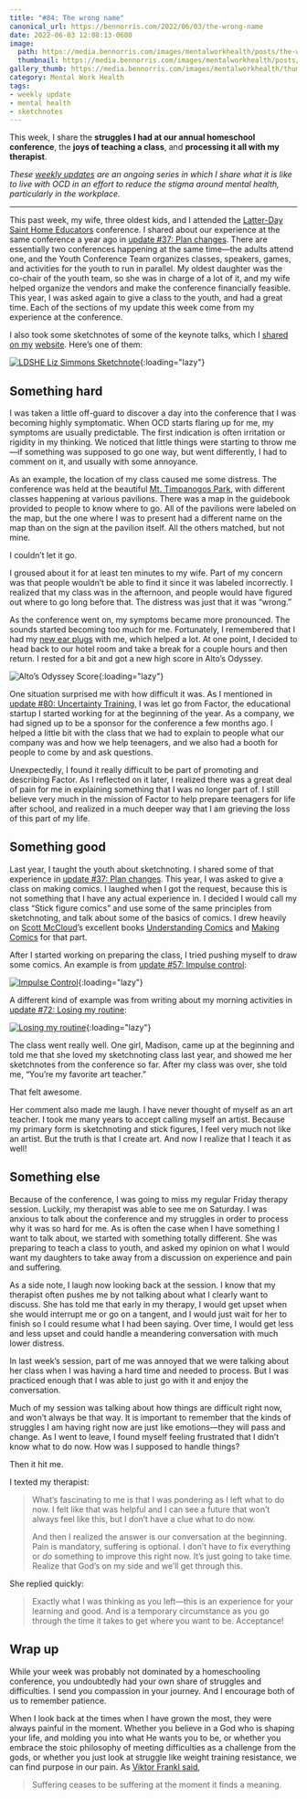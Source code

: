 ```yaml
---
title: "#84: The wrong name"
canonical_url: https://bennorris.com/2022/06/03/the-wrong-name
date: 2022-06-03 12:08:13-0600
image: 
  path: https://media.bennorris.com/images/mentalworkhealth/posts/the-wrong-name.jpg
  thumbnail: https://media.bennorris.com/images/mentalworkhealth/posts/thumbnails/the-wrong-name.jpg
gallery_thumb: https://media.bennorris.com/images/mentalworkhealth/thumbs/the-wrong-name.jpg
category: Mental Work Health
tags:
- weekly update
- mental health
- sketchnotes
---
```


This week, I share the **struggles I had at our annual homeschool conference**, the **joys of teaching a class**, and **processing it all with my therapist**.

_These [weekly updates](https://bennorris.com/tags/weekly-update/) are an ongoing series in which I share what it is like to live with OCD in an effort to reduce the stigma around mental health, particularly in the workplace._

***

This past week, my wife, three oldest kids, and I attended the [Latter-Day Saint Home Educators](https://ldshe.org/) conference. I shared about our experience at the same conference a year ago in [update #37: Plan changes](https://bennorris.com/2021/06/04/plan-changes). There are essentially two conferences happening at the same time—the adults attend one, and the Youth Conference Team organizes classes, speakers, games, and activities for the youth to run in parallel. My oldest daughter was the co-chair of the youth team, so she was in charge of a lot of it, and my wife helped organize the vendors and make the conference financially feasible. This year, I was asked again to give a class to the youth, and had a great time. Each of the sections of my update this week come from my experience at the conference.

I also took some sketchnotes of some of the keynote talks, which I [shared](https://bennorris.com/2022/05/25/ldshe-opening-keynote-sketchnotes) [on my](https://bennorris.com/2022/05/26/ldshe-liz-simmons-sketchnotes) [website](https://bennorris.com/2022/05/27/ldshe-dan-ralphs-sketchnotes). Here’s one of them:

[![LDSHE Liz Simmons Sketchnote](https://media.bennorris.com/images/gospelsketcher/ldshe/2022/ldshe-22-liz-simmons-02.jpg)](https://bennorris.com/2022/05/26/ldshe-liz-simmons-sketchnotes){:loading="lazy"}


## Something hard

I was taken a little off-guard to discover a day into the conference that I was becoming highly symptomatic. When OCD starts flaring up for me, my symptoms are usually predictable. The first indication is often irritation or rigidity in my thinking. We noticed that little things were starting to throw me—if something was supposed to go one way, but went differently, I had to comment on it, and usually with some annoyance.

As an example, the location of my class caused me some distress. The conference was held at the beautiful [Mt. Timpanogos Park](https://orem.org/mt-timpanogos-park/), with different classes happening at various pavilions. There was a map in the guidebook provided to people to know where to go. All of the pavilions were labeled on the map, but the one where I was to present had a different name on the map than on the sign at the pavilion itself. All the others matched, but not mine.

I couldn’t let it go.

I groused about it for at least ten minutes to my wife. Part of my concern was that people wouldn’t be able to find it since it was labeled incorrectly. I realized that my class was in the afternoon, and people would have figured out where to go long before that. The distress was just that it was “wrong.”

As the conference went on, my symptoms became more pronounced. The sounds started becoming too much for me. Fortunately, I remembered that I had my [new ear plugs](https://us.loopearplugs.com/) with me, which helped a lot. At one point, I decided to head back to our hotel room and take a break for a couple hours and then return. I rested for a bit and got a new high score in Alto’s Odyssey.

![Alto’s Odyssey Score](https://media.bennorris.com/images/mentalworkhealth/posts/altos-odyssey.jpg){:loading="lazy"}

One situation surprised me with how difficult it was. As I mentioned in [update #80: Uncertainty Training](https://bennorris.com/2022/05/06/uncertainty-training), I was let go from Factor, the educational startup I started working for at the beginning of the year. As a company, we had signed up to be a sponsor for the conference a few months ago. I helped a little bit with the class that we had to explain to people what our company was and how we help teenagers, and we also had a booth for people to come by and ask questions.

Unexpectedly, I found it really difficult to be part of promoting and describing Factor. As I reflected on it later, I realized there was a great deal of pain for me in explaining something that I was no longer part of. I still believe very much in the mission of Factor to help prepare teenagers for life after school, and realized in a much deeper way that I am grieving the loss of this part of my life.


## Something good

Last year, I taught the youth about sketchnoting. I shared some of that experience in [update #37: Plan changes](https://bennorris.com/2021/06/04/plan-changes). This year, I was asked to give a class on making comics. I laughed when I got the request, because this is not something that I have any actual experience in. I decided I would call my class “Stick figure comics” and use some of the same principles from sketchnoting, and talk about some of the basics of comics. I drew heavily on [Scott McCloud](https://en.wikipedia.org/wiki/Scott_McCloud)’s excellent books [Understanding Comics](https://en.wikipedia.org/wiki/Understanding_Comics) and [Making Comics](https://en.wikipedia.org/wiki/Making_Comics) for that part.

After I started working on preparing the class, I tried pushing myself to draw some comics. An example is from [update #57: Impulse control](https://bennorris.com/2021/10/22/impulse-control):

[![Impulse Control](https://media.bennorris.com/images/mentalworkhealth/posts/impulse-control.jpg)](https://bennorris.com/2021/10/22/impulse-control){:loading="lazy"}

A different kind of example was from writing about my morning activities in [update #72: Losing my routine](https://bennorris.com/2022/03/12/losing-my-routine):

[![Losing my routine](https://media.bennorris.com/images/mentalworkhealth/posts/losing-my-routine.jpg)](https://bennorris.com/2022/03/12/losing-my-routine){:loading="lazy"}

The class went really well. One girl, Madison, came up at the beginning and told me that she loved my sketchnoting class last year, and showed me her sketchnotes from the conference so far. After my class was over, she told me, “You’re my favorite art teacher.”

That felt awesome.

Her comment also made me laugh. I have never thought of myself as an art teacher. I took me many years to accept calling myself an artist. Because my primary form is sketchnoting and stick figures, I feel very much not like an artist. But the truth is that I create art. And now I realize that I teach it as well!


## Something else

Because of the conference, I was going to miss my regular Friday therapy session. Luckily, my therapist was able to see me on Saturday. I was anxious to talk about the conference and my struggles in order to process why it was so hard for me. As is often the case when I have something I want to talk about, we started with something totally different. She was preparing to teach a class to youth, and asked my opinion on what I would want my daughters to take away from a discussion on experience and pain and suffering.

As a side note, I laugh now looking back at the session. I know that my therapist often pushes me by not talking about what I clearly want to discuss. She has told me that early in my therapy, I would get upset when she would interrupt me or go on a tangent, and I would just wait for her to finish so I could resume what I had been saying. Over time, I would get less and less upset and could handle a meandering conversation with much lower distress.

In last week’s session, part of me was annoyed that we were talking about her class when I was having a hard time and needed to process. But I was practiced enough that I was able to just go with it and enjoy the conversation.

Much of my session was talking about how things are difficult right now, and won’t always be that way. It is important to remember that the kinds of struggles I am having right now are just like emotions—they will pass and change. As I went to leave, I found myself feeling frustrated that I didn’t know what to do now. How was I supposed to handle things?

Then it hit me.

I texted my therapist:

> What’s fascinating to me is that I was pondering as I left what to do now. I felt like that was helpful and I can see a future that won’t always feel like this, but I don’t have a clue what to do now.
> 
> And then I realized the answer is our conversation at the beginning. Pain is mandatory, suffering is optional. I don’t have to fix everything or _do_ something to improve this right now. It’s just going to take time. Realize that God’s on my side and we’ll get through this.

She replied quickly:

> Exactly what I was thinking as you left—this is an experience for your learning and good. And is a temporary circumstance as you go through the time it takes to get where you want to be. Acceptance!


## Wrap up

While your week was probably not dominated by a homeschooling conference, you undoubtedly had your own share of struggles and difficulties. I send you compassion in your journey. And I encourage both of us to remember patience.

When I look back at the times when I have grown the most, they were always painful in the moment. Whether you believe in a God who is shaping your life, and molding you into what He wants you to be, or whether you embrace the stoic philosophy of meeting difficulties as a challenge from the gods, or whether you just look at struggle like weight training resistance, we can find purpose in our pain. As [Viktor Frankl said](https://en.wikipedia.org/wiki/Man%27s_Search_for_Meaning),

> Suffering ceases to be suffering at the moment it finds a meaning.
